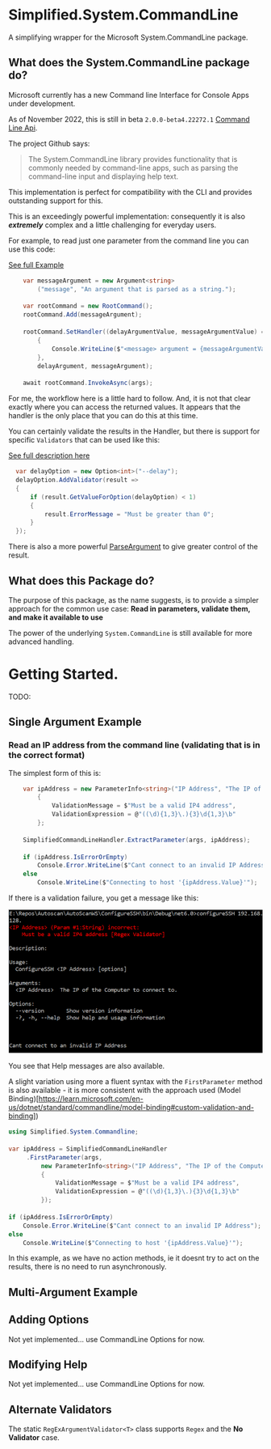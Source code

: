 # Simplified.System.CommandLine
A simplifying wrapper for the Microsoft System.CommandLine package.

## What does the System.CommandLine package do?

Microsoft currently has a new Command line Interface for Console Apps under development.

As of November 2022, this is still in beta `2.0.0-beta4.22272.1` [Command Line Api](https://github.com/dotnet/command-line-api).

The project Github says:

> The System.CommandLine library provides functionality that is commonly needed by command-line apps, such as parsing the command-line input and displaying help text.

This implementation is perfect for compatibility with the CLI and provides outstanding support for this.

This is an exceedingly powerful implementation: consequently it is also  __*extremely*__ complex and a little challenging for everyday users.

For example, to read just one parameter from the command line you can use this code:

[See full Example](https://learn.microsoft.com/en-us/dotnet/standard/commandline/define-commands#define-arguments)

```c#
    var messageArgument = new Argument<string>
        ("message", "An argument that is parsed as a string.");

    var rootCommand = new RootCommand();
    rootCommand.Add(messageArgument);

    rootCommand.SetHandler((delayArgumentValue, messageArgumentValue) =>
        {
            Console.WriteLine($"<message> argument = {messageArgumentValue}");
        },
        delayArgument, messageArgument);

    await rootCommand.InvokeAsync(args);
```

For me, the workflow here is a little hard to follow.  And, it is not that clear exactly where you can access the returned values.  It appears that the handler is the only place that you can do this at this time.

You can certainly validate the results in the Handler, but there is support for specific `Validators` that can be used like this:

[See full description here](https://learn.microsoft.com/en-us/dotnet/standard/commandline/define-commands#define-arguments)

```c#
  var delayOption = new Option<int>("--delay");
  delayOption.AddValidator(result =>
  {
      if (result.GetValueForOption(delayOption) < 1)
      {
          result.ErrorMessage = "Must be greater than 0";
      }
  });
```
There is also a more powerful [ParseArgument](https://learn.microsoft.com/en-us/dotnet/api/system.commandline.parsing.parseargument-1) to give greater control of the result. 

## What does this Package do?

The purpose of this package, as the name suggests, is to provide a simpler approach for the common use case: __**Read in parameters, validate them, and make it available to use**__

The power of the underlying `System.CommandLine` is still available for more advanced handling.


# Getting Started.

TODO: <nuget package>

## Single Argument Example
### Read an IP address from the command line (validating that is in the correct format)
The simplest form of this is:
```c#
    var ipAddress = new ParameterInfo<string>("IP Address", "The IP of the Computer to connect to.")
        {
            ValidationMessage = $"Must be a valid IP4 address",
            ValidationExpression = @"((\d){1,3}\.){3}\d{1,3}\b"
        };

    SimplifiedCommandLineHandler.ExtractParameter(args, ipAddress);

    if (ipAddress.IsErrorOrEmpty)
        Console.Error.WriteLine($"Cant connect to an invalid IP Address");
    else
        Console.WriteLine($"Connecting to host '{ipAddress.Value}'");
```
If there is a validation failure, you get a message like this:

![image](https://github.com/glenkleidon/Simplified.System.CommandLine/blob/main/resources/InvalidIP_sc.png?raw=true)
    
You see that Help messages are also available.
    
A slight variation using more a fluent syntax with the `FirstParameter` method is also available - it is more consistent with the approach used (Model Binding)[https://learn.microsoft.com/en-us/dotnet/standard/commandline/model-binding#custom-validation-and-binding])

```c#
using Simplified.System.Commandline;

var ipAddress = SimplifiedCommandLineHandler
     .FirstParameter(args,
         new ParameterInfo<string>("IP Address", "The IP of the Computer to connect to.")
         {
             ValidationMessage = $"Must be a valid IP4 address",
             ValidationExpression = @"((\d){1,3}\.){3}\d{1,3}\b"
         });

if (ipAddress.IsErrorOrEmpty)
    Console.Error.WriteLine($"Cant connect to an invalid IP Address");
else
    Console.WriteLine($"Connecting to host '{ipAddress.Value}'");

```
In this example, as we have no action methods, ie it doesnt try to act on the results, there is no need to run asynchronously.
    


## Multi-Argument Example

## Adding Options 
Not yet implemented... use CommandLine Options for now.
    
## Modifying Help
Not yet implemented... use CommandLine Options for now.
   
## Alternate Validators 
The static `RegExArgumentValidator<T>` class supports `Regex` and the __No Validator__ case. 
    




